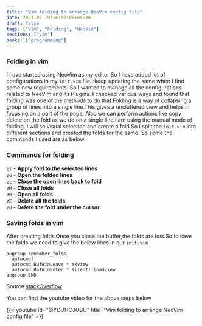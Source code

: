 ```yaml
---
title: "Vim folding to arrange NeoVim config file"
date: 2021-07-19T16:09:06+05:30
draft: false
tags: ["Vim", "Folding", "NeoVim"]
sections: ["vim"]
books: ["programming"]
---
```


### Folding in vim

I have started using NeoVim as my editor.So I have added lot of configurations
in my `init.vim` file.I keep updating the same when I find some new requirements.
So I wanted to manage all the configurations related to NeoVim and
its Plugins. I checked various ways and found that folding was one of the
methods to do that.Folding is a way of collapsing a group of lines into a single
line.This gives a uncluttered view and helps in focusing on a part of the page.
Also we can perform actions like copy delete on the fold as we do on a single
line.I am using the manual mode of folding. I will so visual selection and
create a fold.So I split the `init.vim` into different sections and created
the folds for the same. So some the commands I used are as below

### Commands for folding

`zf` - **Apply fold to the selected lines**  
`zo` - **Open the folded lines**  
`zc` - **Close the open lines back to fold**  
`zM` - **Close all folds**  
`zR` - **Open all folds**  
`zE` - **Delete all the folds**  
`zd` - **Delete the fold under the cursor**

### Saving folds in vim

After creating folds.Once you close the buffer,the folds are lost.So to save the
folds we need to give the below lines in our `init.vim`

```
augroup remember_folds
  autocmd!
  autocmd BufWinLeave * mkview
  autocmd BufWinEnter * silent! loadview
augroup END
```

Source [stackOverflow](https://stackoverflow.com/questions/37552913/vim-how-to-keep-folds-on-save)

You can find the youtube video for the above steps below

{{< youtube id="6iYDUHCJOBU" title="Vim folding to arrange NeoVim config file" >}}

